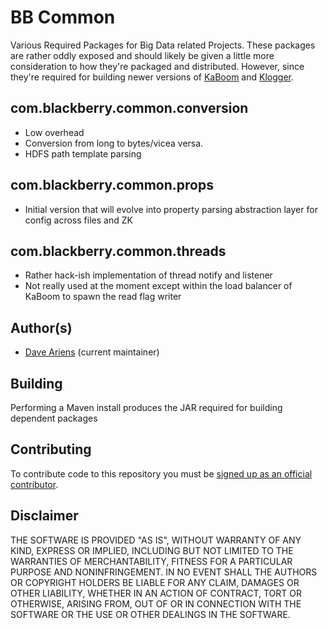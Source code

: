 # BB Common
Various Required Packages for Big Data related Projects.  These packages are rather oddly exposed and should likely be given a little more consideration to how they're packaged and distributed.  However, since they're required for building newer versions of [KaBoom](https://github.com/blackberry/KaBoom) and [Klogger](https://github.com/blackberry/klogger).

## com.blackberry.common.conversion
* Low overhead
* Conversion from long to bytes/vicea versa.
* HDFS path template parsing

## com.blackberry.common.props
* Initial version that will evolve into property parsing abstraction layer for config across files and ZK

## com.blackberry.common.threads
* Rather hack-ish implementation of thread notify and listener
* Not really used at the moment except within the load balancer of KaBoom to spawn the read flag writer

## Author(s)
* [Dave Ariens](<mailto:dariens@blackberry.com>) (current maintainer)

## Building
Performing a Maven install produces the JAR required for building dependent packages 

## Contributing
To contribute code to this repository you must be [signed up as an official contributor](http://blackberry.github.com/howToContribute.html).

## Disclaimer
THE SOFTWARE IS PROVIDED "AS IS", WITHOUT WARRANTY OF ANY KIND, EXPRESS OR IMPLIED, INCLUDING BUT NOT LIMITED TO THE WARRANTIES OF MERCHANTABILITY, FITNESS FOR A PARTICULAR PURPOSE AND NONINFRINGEMENT. IN NO EVENT SHALL THE AUTHORS OR COPYRIGHT HOLDERS BE LIABLE FOR ANY CLAIM, DAMAGES OR OTHER LIABILITY, WHETHER IN AN ACTION OF CONTRACT, TORT OR OTHERWISE, ARISING FROM, OUT OF OR IN CONNECTION WITH THE SOFTWARE OR THE USE OR OTHER DEALINGS IN THE SOFTWARE.